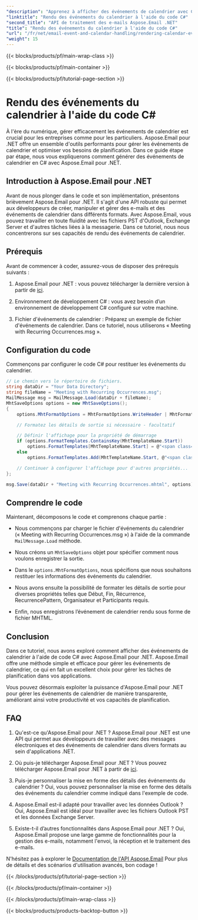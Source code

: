 ```yaml
---
"description": "Apprenez à afficher des événements de calendrier avec C# et Aspose.Email pour .NET. Créez facilement des plannings interactifs."
"linktitle": "Rendu des événements du calendrier à l'aide du code C#"
"second_title": "API de traitement des e-mails Aspose.Email .NET"
"title": "Rendu des événements du calendrier à l'aide du code C#"
"url": "/fr/net/email-event-and-calendar-handling/rendering-calendar-events-using-csharp-code/"
"weight": 15
---
```


{{< blocks/products/pf/main-wrap-class >}}

{{< blocks/products/pf/main-container >}}

{{< blocks/products/pf/tutorial-page-section >}}

# Rendu des événements du calendrier à l'aide du code C#



À l'ère du numérique, gérer efficacement les événements de calendrier est crucial pour les entreprises comme pour les particuliers. Aspose.Email pour .NET offre un ensemble d'outils performants pour gérer les événements de calendrier et optimiser vos besoins de planification. Dans ce guide étape par étape, nous vous expliquerons comment générer des événements de calendrier en C# avec Aspose.Email pour .NET.

## Introduction à Aspose.Email pour .NET

Avant de nous plonger dans le code et son implémentation, présentons brièvement Aspose.Email pour .NET. Il s'agit d'une API robuste qui permet aux développeurs de créer, manipuler et gérer des e-mails et des événements de calendrier dans différents formats. Avec Aspose.Email, vous pouvez travailler en toute fluidité avec les fichiers PST d'Outlook, Exchange Server et d'autres tâches liées à la messagerie. Dans ce tutoriel, nous nous concentrerons sur ses capacités de rendu des événements de calendrier.

## Prérequis

Avant de commencer à coder, assurez-vous de disposer des prérequis suivants :

1. Aspose.Email pour .NET : vous pouvez télécharger la dernière version à partir de [ici](https://releases.aspose.com/email/net/).

2. Environnement de développement C# : vous avez besoin d’un environnement de développement C# configuré sur votre machine.

3. Fichier d'événements de calendrier : Préparez un exemple de fichier d'événements de calendrier. Dans ce tutoriel, nous utiliserons « Meeting with Recurring Occurrences.msg ».

## Configuration du code

Commençons par configurer le code C# pour restituer les événements du calendrier.

```csharp
// Le chemin vers le répertoire de fichiers.
string dataDir = "Your Data Directory";
string fileName = "Meeting with Recurring Occurrences.msg";
MailMessage msg = MailMessage.Load(dataDir + fileName);
MhtSaveOptions options = new MhtSaveOptions();
{
    options.MhtFormatOptions = MhtFormatOptions.WriteHeader | MhtFormatOptions.RenderCalendarEvent;

    // Formatez les détails de sortie si nécessaire - facultatif

    // Définir l'affichage pour la propriété de démarrage
    if (options.FormatTemplates.ContainsKey(MhtTemplateName.Start))
        options.FormatTemplates[MhtTemplateName.Start] = @"<span class='headerLineTitle'>Start:</span><span class='headerLineText'>{0}</span><br/>"; 
    else
        options.FormatTemplates.Add(MhtTemplateName.Start, @"<span class='headerLineTitle'>Start:</span><span class='headerLineText'>{0}</span><br/>");

    // Continuer à configurer l'affichage pour d'autres propriétés...
};

msg.Save(dataDir + "Meeting with Recurring Occurrences.mhtml", options);
```

## Comprendre le code

Maintenant, décomposons le code et comprenons chaque partie :

- Nous commençons par charger le fichier d'événements du calendrier (« Meeting with Recurring Occurrences.msg ») à l'aide de la commande `MailMessage.Load` méthode.

- Nous créons un `MhtSaveOptions` objet pour spécifier comment nous voulons enregistrer la sortie.

- Dans le `options.MhtFormatOptions`, nous spécifions que nous souhaitons restituer les informations des événements du calendrier.

- Nous avons ensuite la possibilité de formater les détails de sortie pour diverses propriétés telles que Début, Fin, Récurrence, RecurrencePattern, Organisateur et Participants requis.

- Enfin, nous enregistrons l’événement de calendrier rendu sous forme de fichier MHTML.

## Conclusion

Dans ce tutoriel, nous avons exploré comment afficher des événements de calendrier à l'aide de code C# avec Aspose.Email pour .NET. Aspose.Email offre une méthode simple et efficace pour gérer les événements de calendrier, ce qui en fait un excellent choix pour gérer les tâches de planification dans vos applications.

Vous pouvez désormais exploiter la puissance d'Aspose.Email pour .NET pour gérer les événements de calendrier de manière transparente, améliorant ainsi votre productivité et vos capacités de planification.

## FAQ

1. Qu'est-ce qu'Aspose.Email pour .NET ?
   Aspose.Email pour .NET est une API qui permet aux développeurs de travailler avec des messages électroniques et des événements de calendrier dans divers formats au sein d'applications .NET.

2. Où puis-je télécharger Aspose.Email pour .NET ?
   Vous pouvez télécharger Aspose.Email pour .NET à partir de [ici](https://releases.aspose.com/email/net/).

3. Puis-je personnaliser la mise en forme des détails des événements du calendrier ?
   Oui, vous pouvez personnaliser la mise en forme des détails des événements du calendrier comme indiqué dans l'exemple de code.

4. Aspose.Email est-il adapté pour travailler avec les données Outlook ?
   Oui, Aspose.Email est idéal pour travailler avec les fichiers Outlook PST et les données Exchange Server.

5. Existe-t-il d’autres fonctionnalités dans Aspose.Email pour .NET ?
   Oui, Aspose.Email propose une large gamme de fonctionnalités pour la gestion des e-mails, notamment l'envoi, la réception et le traitement des e-mails.

N'hésitez pas à explorer le [Documentation de l'API Aspose.Email](https://reference.aspose.com/email/net/) Pour plus de détails et des scénarios d'utilisation avancés, bon codage !

{{< /blocks/products/pf/tutorial-page-section >}}

{{< /blocks/products/pf/main-container >}}

{{< /blocks/products/pf/main-wrap-class >}}

{{< blocks/products/products-backtop-button >}}